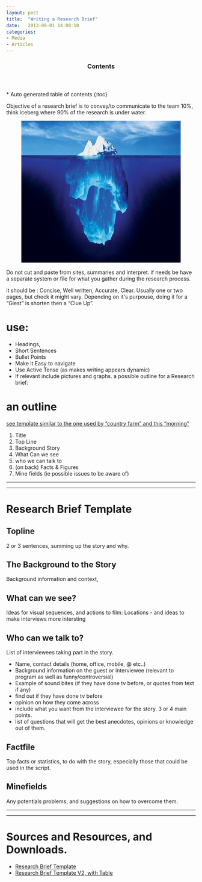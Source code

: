 ```yaml
---
layout: post
title:  "Writing a Research Brief"
date:   2013-09-01 14:09:10
categories: 
- Media
- Articles
---
```

<section id="table-of-contents" class="toc">
  <header>
    <h3>Contents</h3>
  </header>
<div id="drawer" markdown="1">
*  Auto generated table of contents
{:toc}
</div>
</section><!-- /#table-of-contents -->


Objective of a research brief is to convey/to communicate to the team 10%, think iceberg where 90% of the research is under water.

<figure class="half">
  <a href="/images/research-brief/iceberg.jpg"><img src="/images/research-brief/iceberg.jpg"></a>
</figure>


Do not cut and paste from sites, summaries and interpret.
if needs be have a separate system or file for what you gather during the research process. 

it should be : Concise, Well written, Accurate, Clear.
Usually one or two pages, but check it might vary.
Depending on it's purpouse, doing it for a “Giest” is shorten then a “Clue Up”.
 
# use:


- Headings, 
- Short Sentences
- Bullet Points
- Make it Easy to navigate
- Use Active Tense (as makes writing appears dynamic)
- If relevant include pictures and graphs.
a possible outline for a Research brief:

# an outline
[see template similar to the one used by “country farm” and this “morning”](<https://docs.google.com/document/d/1soKGoGEz3T1iY4EWaXmo3T0U2QiH5WB_Ue-MHysWUpc/edit>)

1. Title 
2. Top Line
3. Background Story
4. What Can we see
5. who we can talk to
6. (on back) Facts & Figures
7. Mine fields (ie possible issues to be aware of)


<hr>
<hr>



# Research Brief Template

## Topline
2 or 3 sentences, summing up the story and why.

## The Background to the Story
Background information and context,

## What can we see?
Ideas for visual sequences, and actions to film:
Locations - and ideas to make interviews more intersting


## Who can we talk to?
List of interviewees taking part in the story.

- Name, contact details (home, office, mobile, @ etc..)
- Background information on the guest or interviewee (relevant to program as well as funny/controversial)
- Example of sound bites (if they have done tv before, or quotes from text if any)
- find out if they have done tv before
- opinion on how they come across
- include what you want from the interviewee for the story. 3 or 4 main points.
- list of questions that will get the best anecdotes, opinions or knowledge out of them.

## Factfile
Top facts or statistics, to do with the story, especially those that could be used in the script.

## Minefields
Any potentials problems, and suggestions on how to overcome them.



<hr>
<hr>


# Sources and Resources, and Downloads.
- [Research Brief Template](<https://docs.google.com/document/d/1soKGoGEz3T1iY4EWaXmo3T0U2QiH5WB_Ue-MHysWUpc/edit>)
- [Research Brief Template V2, with Table](<https://docs.google.com/document/d/1aAZUtIfKL1vPnqa9etXQQnLgC5UwsDkzWAMf60Sztkc/edit>)
